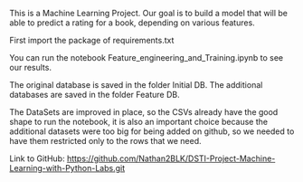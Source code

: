 This is a Machine Learning Project.
Our goal is to build a model that will be able to predict a rating for a book, depending on various features.

First import the package of requirements.txt

You can run the notebook Feature_engineering_and_Training.ipynb to see our results.

The original database is saved in the folder Initial DB.
The additional databases are saved in the folder Feature DB.

The DataSets are improved in place, so the CSVs already have the good shape to run the notebook, it is also an important choice because the additional datasets were too big for being
added on github, so we needed to have them restricted only to the rows that we need.

Link to GitHub: https://github.com/Nathan2BLK/DSTI-Project-Machine-Learning-with-Python-Labs.git
